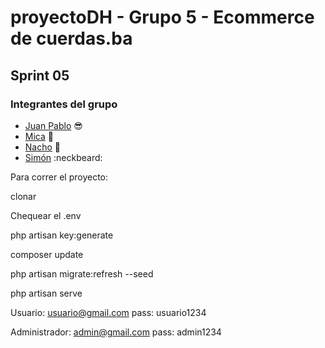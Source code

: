 # proyectoDH - Grupo 5 - Ecommerce de cuerdas.ba

## Sprint 05

### Integrantes del grupo

* [Juan Pablo](https://github.com/juampidalmo) :sunglasses:
* [Mica](https://github.com/micafreue) :raising_hand:
* [Nacho](https://github.com/hartoy) :grimacing:
* [Simón](https://github.com/simonyagas) :neckbeard:


Para correr el proyecto:

clonar

Chequear el .env

php artisan key:generate

composer update

php artisan migrate:refresh --seed

php artisan serve

Usuario: usuario@gmail.com
pass: usuario1234

Administrador: admin@gmail.com
pass: admin1234